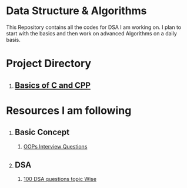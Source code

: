 # Data Structure & Algorithms


This Repository contains all the codes for DSA I am working on. I plan to start with the basics and then work on advanced Algorithms on a daily basis.



# Project Directory

1) ## [Basics of C and CPP](https://github.com/kjindal19/DSA/tree/main/Basics%20of%20C%20and%20CPP)


# Resources I am following

1) ## Basic Concept
    1) [OOPs Interview Questions](https://www.geeksforgeeks.org/oops-interview-questions/?ref=lbps)

2) ## DSA
    1) [100 DSA questions topic Wise](https://www.geeksforgeeks.org/top-100-data-structure-and-algorithms-dsa-interview-questions-topic-wise/)